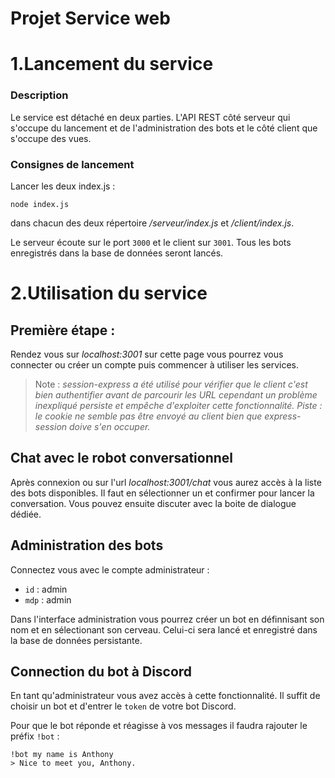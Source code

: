 # Projet Service web

# 1.Lancement du service

### Description

Le service est détaché en deux parties. L'API REST côté serveur qui s'occupe du lancement et de l'administration des bots et le côté client que s'occupe des vues.

### Consignes de lancement

Lancer les deux index.js :

```
node index.js
```
dans chacun des deux répertoire */serveur/index.js* et */client/index.js*.

Le serveur écoute sur le port `3000` et le client sur `3001`. Tous les bots enregistrés dans la base de données seront lancés.

# 2.Utilisation du service

## Première étape :
Rendez vous sur *localhost:3001* sur cette page vous pourrez vous connecter ou créer un compte puis commencer à utiliser les services.

>Note : *session-express a été utilisé pour vérifier que le client c'est bien authentifier avant de parcourir les URL cependant un problème inexpliqué persiste et empêche d'exploiter cette fonctionnalité. Piste : le cookie ne semble pas être envoyé au client bien que express-session doive s'en occuper.*

## Chat avec le robot conversationnel

Après connexion ou sur l'url *localhost:3001/chat* vous aurez accès à la liste des bots disponibles. Il faut en sélectionner un et confirmer pour lancer la conversation. Vous pouvez ensuite discuter avec la boite de dialogue dédiée.

## Administration des bots

Connectez vous avec le compte administrateur : 

- `id` : admin
- `mdp` : admin

Dans l'interface administration vous pourrez créer un bot en définnisant son nom et en sélectionant son cerveau. Celui-ci sera lancé et enregistré dans la base de données persistante.

## Connection du bot à Discord

En tant qu'administrateur vous avez accès à cette fonctionnalité.
Il suffit de choisir un bot et d'entrer le `token` de votre bot Discord.

Pour que le bot réponde et réagisse à vos messages il faudra rajouter le préfix `!bot` :

```
!bot my name is Anthony
> Nice to meet you, Anthony.
```

